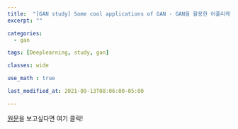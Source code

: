```yaml
---
title:  "[GAN study] Some cool applications of GAN - GAN을 활용한 어플리케이션 소개"
excerpt: ""

categories:
  - gan

tags: [Deeplearning, study, gan]

classes: wide

use_math : true

last_modified_at: 2021-09-13T08:06:00-05:00

---
```




[원문](https://jonathan-hui.medium.com/gan-some-cool-applications-of-gans-4c9ecca35900)을 보고싶다면 여기 클릭!

